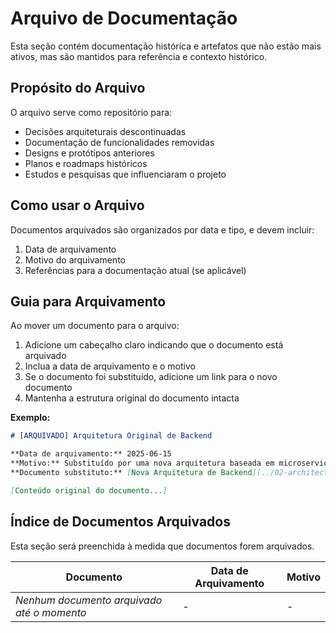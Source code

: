 
# Arquivo de Documentação

Esta seção contém documentação histórica e artefatos que não estão mais ativos, mas são mantidos para referência e contexto histórico.

## Propósito do Arquivo

O arquivo serve como repositório para:

- Decisões arquiteturais descontinuadas
- Documentação de funcionalidades removidas
- Designs e protótipos anteriores
- Planos e roadmaps históricos
- Estudos e pesquisas que influenciaram o projeto

## Como usar o Arquivo

Documentos arquivados são organizados por data e tipo, e devem incluir:

1. Data de arquivamento
2. Motivo do arquivamento
3. Referências para a documentação atual (se aplicável)

## Guia para Arquivamento

Ao mover um documento para o arquivo:

1. Adicione um cabeçalho claro indicando que o documento está arquivado
2. Inclua a data de arquivamento e o motivo
3. Se o documento foi substituído, adicione um link para o novo documento
4. Mantenha a estrutura original do documento intacta

**Exemplo:**

```markdown
# [ARQUIVADO] Arquitetura Original de Backend

**Data de arquivamento:** 2025-06-15
**Motivo:** Substituído por uma nova arquitetura baseada em microserviços
**Documento substituto:** [Nova Arquitetura de Backend](../02-architecture/backend.md)

[Conteúdo original do documento...]
```

## Índice de Documentos Arquivados

Esta seção será preenchida à medida que documentos forem arquivados.

| Documento | Data de Arquivamento | Motivo |
|-----------|----------------------|--------|
| *Nenhum documento arquivado até o momento* | - | - |
